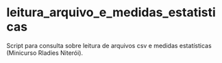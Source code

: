 # leitura_arquivo_e_medidas_estatisticas
Script para consulta sobre leitura de arquivos csv e medidas estatísticas (Minicurso Rladies Niterói).
